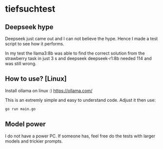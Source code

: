# tiefsuchtest

## Deepseek hype

Deepseek just came out and I can not believe the hype. Hence I made a test script to see how it performs.

In my test the llama3:8b was able to find the correct solution from the strawberry task in just 3 s and deepseek deepseek-r1:8b needed 114 and was still wrong.

## How to use? [Linux]

Install ollama on linux :)
https://ollama.com/

This is an extremly simple and easy to understand code. Adjust it then use:

```bash
go run main.go
```

## Model power
I do not have a power PC. If someone has, feel free do the tests with larger models and trickier prompts.


